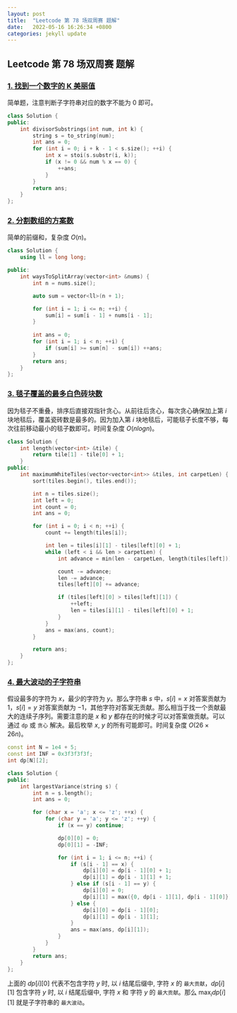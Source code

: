 ```yaml
---
layout: post
title:  "Leetcode 第 78 场双周赛 题解"
date:   2022-05-16 16:26:34 +0800
categories: jekyll update
---
```


## Leetcode 第 78 场双周赛 题解

### [1. 找到一个数字的 K 美丽值](https://leetcode.cn/problems/find-the-k-beauty-of-a-number)

简单题，注意判断子字符串对应的数字不能为 0 即可。

```c++
class Solution {
public:
    int divisorSubstrings(int num, int k) {
        string s = to_string(num);
        int ans = 0;
        for (int i = 0; i + k - 1 < s.size(); ++i) {
            int x = stoi(s.substr(i, k));
            if (x != 0 && num % x == 0) {
                ++ans;
            }
        }
        return ans;
    }
};
```

### [2. 分割数组的方案数](https://leetcode.cn/problems/number-of-ways-to-split-array)

简单的前缀和，复杂度 $O(n)$。

```c++
class Solution {
    using ll = long long;

public:
    int waysToSplitArray(vector<int> &nums) {
        int n = nums.size();

        auto sum = vector<ll>(n + 1);

        for (int i = 1; i <= n; ++i) {
            sum[i] = sum[i - 1] + nums[i - 1];
        }
        
        int ans = 0;
        for (int i = 1; i < n; ++i) {
            if (sum[i] >= sum[n] - sum[i]) ++ans;
        }
        return ans;
    }
};
```

### [3. 毯子覆盖的最多白色砖块数](https://leetcode.cn/problems/maximum-white-tiles-covered-by-a-carpet)

因为毯子不重叠，排序后直接双指针贪心。从前往后贪心，每次贪心确保加上第 $i$ 块地毯后，覆盖瓷砖数是最多的。因为加入第 $i$ 块地毯后，可能毯子长度不够，每次往前移动最小的毯子数即可。时间复杂度 $O(nlogn)$。

```c++
class Solution {
    int length(vector<int> &tile) {
        return tile[1] - tile[0] + 1;
    }
public:
    int maximumWhiteTiles(vector<vector<int>> &tiles, int carpetLen) {
        sort(tiles.begin(), tiles.end());

        int n = tiles.size();
        int left = 0;
        int count = 0;
        int ans = 0;

        for (int i = 0; i < n; ++i) {
            count += length(tiles[i]);

            int len = tiles[i][1] - tiles[left][0] + 1;
            while (left < i && len > carpetLen) {
                int advance = min(len - carpetLen, length(tiles[left]));

                count -= advance;
                len -= advance;
                tiles[left][0] += advance;

                if (tiles[left][0] > tiles[left][1]) {
                    ++left;
                    len = tiles[i][1] - tiles[left][0] + 1;
                }
            }
            ans = max(ans, count);
        }

        return ans;
    }
};
```

### [4. 最大波动的子字符串](https://leetcode.cn/problems/substring-with-largest-variance)

假设最多的字符为 $x$，最少的字符为 $y$。那么字符串 $s$ 中，$s[i]=x$ 对答案贡献为 $1$，$s[i]=y$ 对答案贡献为 $-1$，其他字符对答案无贡献。那么相当于找一个贡献最大的连续子序列。需要注意的是 $x$ 和 $y$ 都存在的时候才可以对答案做贡献。可以通过 `dp` 或 `贪心` 解决。最后枚举 $x$, $y$ 的所有可能即可。时间复杂度 $O(26 \times 26 n)$。

```c++
const int N = 1e4 + 5;
const int INF = 0x3f3f3f3f;
int dp[N][2];

class Solution {
public:
    int largestVariance(string s) {
        int n = s.length();
        int ans = 0;

        for (char x = 'a'; x <= 'z'; ++x) {
            for (char y = 'a'; y <= 'z'; ++y) {
                if (x == y) continue;

                dp[0][0] = 0;
                dp[0][1] = -INF;

                for (int i = 1; i <= n; ++i) {
                    if (s[i - 1] == x) {
                        dp[i][0] = dp[i - 1][0] + 1;
                        dp[i][1] = dp[i - 1][1] + 1;
                    } else if (s[i - 1] == y) {
                        dp[i][0] = 0;
                        dp[i][1] = max({0, dp[i - 1][1], dp[i - 1][0]}) - 1;
                    } else {
                        dp[i][0] = dp[i - 1][0];
                        dp[i][1] = dp[i - 1][1];
                    }
                    ans = max(ans, dp[i][1]);
                }
            }
        }
        return ans;
    }
};
```

上面的 $dp[i][0]$ 代表不包含字符 $y$ 时, 以 $i$ 结尾后缀中, 字符 $x$ 的 `最大贡献`，$dp[i][1]$ 包含字符 $y$ 时, 以 $i$ 结尾后缀中, 字符 $x$ 和 字符 $y$ 的 `最大贡献`。那么 $\max_i dp[i][1]$ 就是子字符串的 `最大波动`。
